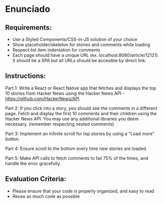 # Enunciado

## Requirements:
- Use a Styled Components/CSS-in-JS solution of your choice 
- Show placeholder/skeleton for stories and comments while loading 
- Respect list item indentation for comments 
- Each page should have a unique URL (ex. localhost:8080/article/12121). It should be a SPA but all URLs should be accesible by direct link. 

## Instructions:

Part 1: Write a React or React Native app that fetches and displays the top 10 stories from Hacker News using the Hacker News API - https://github.com/HackerNews/API 

Part 2: If you click into a story, you should see the comments in a different page.
Fetch and display the first 10 comments and their children using the Hacker News API.
You may use any additional libraries you deem necessary. (remember respecting nested comments)

Part 3: Implement an infinite scroll for top stories by using a "Load more" button.

Part 4: Ensure scroll to the bottom every time new stories are loaded.

Part 5: Make API calls to fetch comments to fail 75% of the times, and handle the error gracefully.

## Evaluation Criteria:

- Please ensure that your code is properly organized, and easy to read
- Reuse as much code as possible
